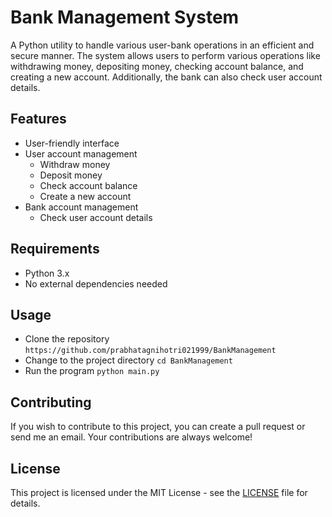 # Bank Management System

A Python utility to handle various user-bank operations in an efficient and secure manner. The system allows users to perform various operations like withdrawing money, depositing money, checking account balance, and creating a new account. Additionally, the bank can also check user account details. 

## Features
- User-friendly interface
- User account management
  - Withdraw money
  - Deposit money
  - Check account balance
  - Create a new account
- Bank account management
  - Check user account details
  
## Requirements
- Python 3.x
- No external dependencies needed

## Usage
- Clone the repository
```https://github.com/prabhatagnihotri021999/BankManagement```
- Change to the project directory
```cd BankManagement```
- Run the program
```python main.py```

## Contributing
If you wish to contribute to this project, you can create a pull request or send me an email. Your contributions are always welcome!

## License
This project is licensed under the MIT License - see the [LICENSE](LICENSE) file for details.
